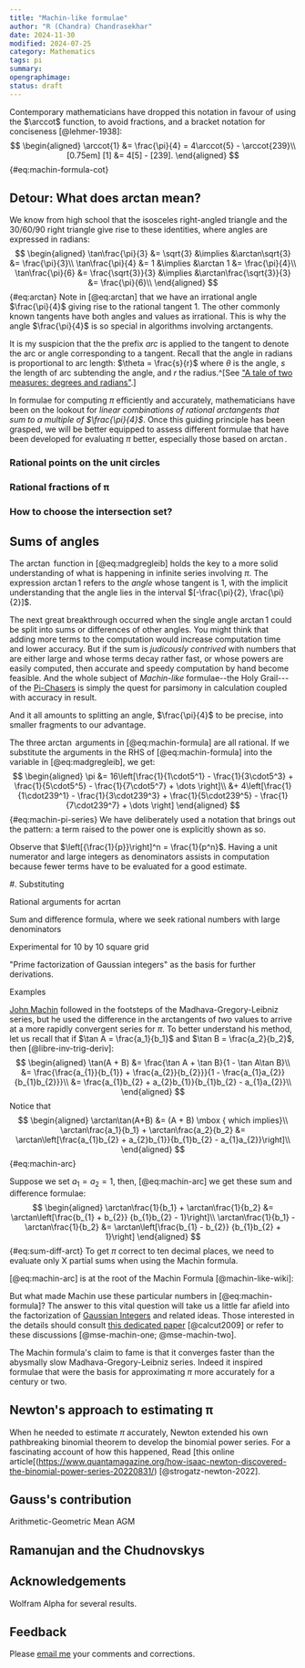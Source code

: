 ```yaml
---
title: "Machin-like formulae"
author: "R (Chandra) Chandrasekhar"
date: 2024-11-30
modified: 2024-07-25
category: Mathematics
tags: pi
summary: 
opengraphimage: 
status: draft
---
```


Contemporary mathematicians have dropped this notation in favour of using the $\arccot$ function, to avoid fractions, and a bracket notation for conciseness [@lehmer-1938]:
$$
\begin{aligned}
\arccot{1} &= \frac{\pi}{4} = 4\arccot{5} - \arccot{239}\\[0.75em]
[1] &= 4[5] - [239].
\end{aligned}
$$ {#eq:machin-formula-cot}

<!--![The blog from here on is _under construction_ and not fit to be read yet. Kindly excuse me.^[Photo by Fernando Arcos: https://www.pexels.com/photo/under-construction-signage-on-laptop-keyboard-211122/.]]({attach}images/under-construction.jpg){#fig:under-construction width=60% .modal-target}-->

## Detour: What does arctan mean?

We know from high school that the isosceles right-angled triangle and the 30/60/90 right triangle give rise to these identities, where angles are expressed in radians:
$$
\begin{aligned}
\tan\frac{\pi}{3} &= \sqrt{3} &\implies &\arctan\sqrt{3} &= \frac{\pi}{3}\\
\tan\frac{\pi}{4} &= 1 &\implies &\arctan 1 &= \frac{\pi}{4}\\
\tan\frac{\pi}{6} &= \frac{\sqrt{3}}{3} &\implies &\arctan\frac{\sqrt{3}}{3} &= \frac{\pi}{6}\\
\end{aligned}
$$ {#eq:arctan}
Note in [@eq:arctan] that we have an irrational angle $\frac{\pi}{4}$ giving rise to the rational tangent $1$. The other commonly known tangents have both angles and values as irrational. This is why the angle $\frac{\pi}{4}$ is so special in algorithms involving arctangents.

It is my suspicion that the the prefix _arc_ is applied to the tangent to denote the arc or angle corresponding to a tangent. Recall that the angle in radians is proportional to arc length: $\theta = \frac{s}{r}$ where $\theta$ is the angle, $s$ the length of arc subtending the angle, and $r$ the radius.^[See ["A tale of two measures: degrees and radians"](https://swanlotus.netlify.app/blogs/a-tale-of-two-measures-degrees-and-radians).]

In formulae for computing $\pi$ efficiently and accurately, mathematicians have been on the lookout for _linear combinations of rational arctangents that sum to a multiple of $\frac{\pi}{4}$_. Once this guiding principle has been grasped, we will be better equipped to assess different formulae that have been developed for evaluating $\pi$ better, especially those based on $\arctan$.

### Rational points on the unit circles


### Rational fractions of π


### How to choose the intersection set?



## Sums of angles

The $\arctan$ function in [@eq:madgregleib] holds the key to a more solid understanding of what is happening in infinite series involving $\pi$. The expression $\arctan 1$ refers to the _angle_ whose tangent is $1$, with the implicit understanding that the angle lies in the interval $[-\frac{\pi}{2}, \frac{\pi}{2}]$.

The next great breakthrough occurred when the single angle $\arctan 1$ could be split into sums or differences of other angles. You might think that adding more terms to the computation would increase computation time and lower accuracy. But if the sum is _judicously contrived_ with numbers that are either large and whose terms decay rather fast, or whose powers are easily computed, then accurate and speedy computation by hand become feasible. And the whole subject of _Machin-like_ formulae--the Holy Grail---of the [Pi-Chasers]() is simply the quest for parsimony in calculation coupled with accuracy in result.

And it all amounts to splitting an angle, $\frac{\pi}{4}$ to be precise, into smaller fragments to our advantage.


The three $\arctan$ arguments in [@eq:machin-formula] are all rational. If we substitute the arguments in the RHS of [@eq:machin-formula] into the variable in [@eq:madgregleib], we get:
$$
\begin{aligned}
\pi &= 16\left[\frac{1}{1\cdot5^1} - \frac{1}{3\cdot5^3} + \frac{1}{5\cdot5^5} - \frac{1}{7\cdot5^7} + \dots \right]\\
&+ 4\left[\frac{1}{1\cdot239^1} - \frac{1}{3\cdot239^3} + \frac{1}{5\cdot239^5} - \frac{1}{7\cdot239^7} + \dots \right]
\end{aligned}
$$ {#eq:machin-pi-series}
We have deliberately used a notation that brings out the pattern: a term raised to the power one is explicitly shown as so.

Observe that $\left[{\frac{1}{p}}\right]^n = \frac{1}{p^n}$. Having a unit numerator and large integers as denominators assists in computation because fewer terms have to be evaluated for a good estimate.

#. Substituting

Rational arguments for acrtan

Sum and difference formula, where we seek rational numbers with large denominators

Experimental for 10 by 10 square grid

"Prime factorization of Gaussian integers" as the basis for further derivations.

Examples

[John Machin](https://en.wikipedia.org/wiki/John_Machin) followed in the footsteps of the Madhava-Gregory-Leibniz series, but he used the difference in the arctangents of _two_ values to arrive at a more rapidly convergent series for $\pi$. To better understand his method, let us recall that if $\tan A = \frac{a_1}{b_1}$ and $\tan B = \frac{a_2}{b_2}$, then [@libre-inv-trig-deriv]:
$$
\begin{aligned}
\tan(A + B) &= \frac{\tan A + \tan B}{1 - \tan A\tan B}\\
&= \frac{\frac{a_{1}}{b_{1}} + \frac{a_{2}}{b_{2}}}{1 - \frac{a_{1}a_{2}}{b_{1}b_{2}}}\\
&= \frac{a_{1}b_{2} + a_{2}b_{1}}{b_{1}b_{2} - a_{1}a_{2}}\\
\end{aligned}
$$
Notice that
$$
\begin{aligned}
\arctan\tan(A+B) &= (A + B) \mbox { which implies}\\
\arctan\frac{a_1}{b_1}  + \arctan\frac{a_2}{b_2} &= \arctan\left[\frac{a_{1}b_{2} + a_{2}b_{1}}{b_{1}b_{2} - a_{1}a_{2}}\right]\\
\end{aligned}
$$ {#eq:machin-arc}

Suppose we set $a_{1} = a_{2} = 1$, then, [@eq:machin-arc] we get these sum and difference formulae:
$$
\begin{aligned}
\arctan\frac{1}{b_1}  + \arctan\frac{1}{b_2} &= \arctan\left[\frac{b_{1} + b_{2}}
{b_{1}b_{2} - 1}\right]\\
\arctan\frac{1}{b_1}  - \arctan\frac{1}{b_2} &= \arctan\left[\frac{b_{1} - b_{2}}
{b_{1}b_{2} + 1}\right]
\end{aligned}
$$ {#eq:sum-diff-arct}
To get $\pi$ correct to ten decimal places, we need to evaluate only X partial sums when using the Machin formula.


[@eq:machin-arc] is at the root of the Machin Formula [@machin-like-wiki]:


But what made Machin use these particular numbers in [@eq:machin-formula]? The answer to this vital question will take us a little far afield into the factorization of [Gaussian Integers](https://en.wikipedia.org/wiki/Gaussian_integer) and related ideas. Those interested in the details should consult [this dedicated paper](https://www2.oberlin.edu/faculty/jcalcut/gausspi.pdf) [@calcut2009] or refer to these discussions [@mse-machin-one; @mse-machin-two].

The Machin formula's claim to fame is that it converges faster than the abysmally slow Madhava-Gregory-Leibniz series. Indeed it inspired formulae that were the basis for approximating $\pi$ more accurately for a century or two.

## Newton's approach to estimating π

When he needed to estimate $\pi$ accurately, Newton extended his own pathbreaking binomial theorem to develop the binomial power series. For a fascinating account of how this happened, Read [this online article[(https://www.quantamagazine.org/how-isaac-newton-discovered-the-binomial-power-series-20220831/) [@strogatz-newton-2022].




## Gauss's contribution

Arithmetic-Geometric Mean AGM




## Ramanujan and the Chudnovskys



## Acknowledgements

Wolfram Alpha for several results.

## Feedback

Please [email me](mailto:feedback.swanlotus@gmail.com) your comments and
corrections.

<!--\noindent A PDF version of this article is [available for download here]({attach}./wonder-that-is-pi.pdf):

::: {.small .sf}
<https://swanlotus.netlify.app/blogs/wonder-that-is-pi.pdf>
:::-->


